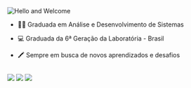 <div style="order: 2; margin: 0 0 0 0; padding-top: 80px; text-align: left;">
    <img src="https://readme-typing-svg.herokuapp.com?font=Fira+Code&size=40&pause=1000&color=F6F7CC&vCenter=true&repeat=false&width=435&lines=Hello+and+Welcome" alt="Hello and Welcome " />
</div>

- :woman_technologist: Graduada em Análise e Desenvolvimento de Sistemas 
- 💻 Graduada da 6ª Geração da Laboratória - Brasil
- 🖍 Sempre em busca de novos aprendizados e desafios



  
  ##
 
<div> 
  
  <a href="https://instagram.com/tamaracostaoficial" target="_blank"><img src="https://img.shields.io/badge/-Instagram-%23E4405F?style=for-the-badge&logo=instagram&logoColor=white" target="_blank"></a>
   <a href = "mailto:tamarasantosc@gmail.com"><img src="https://img.shields.io/badge/-Gmail-%23333?style=for-the-badge&logo=gmail&logoColor=white" target="_blank"></a>
  <a href="https://www.linkedin.com/in/tamaradscosta/" target="_blank"><img src="https://img.shields.io/badge/-LinkedIn-%230077B5?style=for-the-badge&logo=linkedin&logoColor=white" target="_blank"></a> 
 
  
 
</div>

